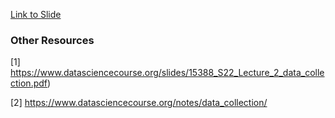 [Link to Slide](https://docs.google.com/presentation/d/16AoT8qaH6qKCSFhichxI2yjnRoo7d8YX/edit#slide=id.p1)

### Other Resources
[1] https://www.datasciencecourse.org/slides/15388_S22_Lecture_2_data_collection.pdf)

[2] https://www.datasciencecourse.org/notes/data_collection/
